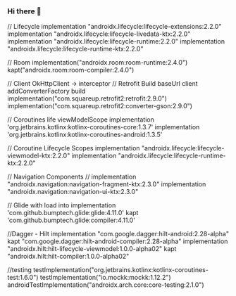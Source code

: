 ### Hi there 👋

<!--
**JulianLopez2709/JulianLopez2709** is a ✨ _special_ ✨ repository because its `README.md` (this file) appears on your GitHub profile.

Here are some ideas to get you started:

- 🔭 I’m currently working on ...
- 🌱 I’m currently learning ...
- 👯 I’m looking to collaborate on ...
- 🤔 I’m looking for help with ...
- 💬 Ask me about ...
- 📫 How to reach me: ...
- 😄 Pronouns: ...
- ⚡ Fun fact: ...
-->

// Lifecycle
    implementation "androidx.lifecycle:lifecycle-extensions:2.2.0"
    implementation "androidx.lifecycle:lifecycle-livedata-ktx:2.2.0"
    implementation "androidx.lifecycle:lifecycle-runtime:2.2.0"
    implementation "androidx.lifecycle:lifecycle-runtime-ktx:2.2.0"

  // Room
    implementation("androidx.room:room-runtime:2.4.0")
    kapt("androidx.room:room-compiler:2.4.0")

  // Client OkHttpClient -> interceptor
  // Retrofit  Build baseUrl client addConverterFactory build
    implementation("com.squareup.retrofit2:retrofit:2.9.0")
    implementation("com.squareup.retrofit2:converter-gson:2.9.0")

  // Coroutines life viewModelScope
    implementation 'org.jetbrains.kotlinx:kotlinx-coroutines-core:1.3.7'
    implementation 'org.jetbrains.kotlinx:kotlinx-coroutines-android:1.3.5'

  // Coroutine Lifecycle Scopes
    implementation "androidx.lifecycle:lifecycle-viewmodel-ktx:2.2.0"
    implementation "androidx.lifecycle:lifecycle-runtime-ktx:2.2.0"

  // Navigation Components
  //
    implementation "androidx.navigation:navigation-fragment-ktx:2.3.0"
    implementation "androidx.navigation:navigation-ui-ktx:2.3.0"

  // Glide  with load into
    implementation 'com.github.bumptech.glide:glide:4.11.0'
    kapt 'com.github.bumptech.glide:compiler:4.11.0'

  //Dagger - Hilt
    implementation "com.google.dagger:hilt-android:2.28-alpha"
    kapt "com.google.dagger:hilt-android-compiler:2.28-alpha"
    implementation "androidx.hilt:hilt-lifecycle-viewmodel:1.0.0-alpha02"
    kapt "androidx.hilt:hilt-compiler:1.0.0-alpha02"

//testing
    testImplementation("org.jetbrains.kotlinx:kotlinx-coroutines-test:1.6.0")
    testImplementation("io.mockk:mockk:1.12.2")
    androidTestImplementation("androidx.arch.core:core-testing:2.1.0")

